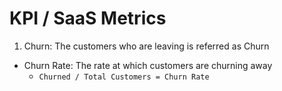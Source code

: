 # KPI / SaaS Metrics

1. Churn: The customers who are leaving is referred as Churn
- Churn Rate: The rate at which customers are churning away
    - ```Churned / Total Customers = Churn Rate```
